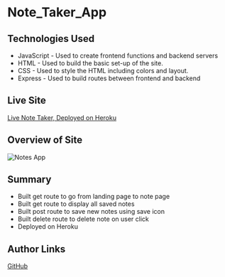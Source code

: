 # Note_Taker_App

## Technologies Used

* JavaScript - Used to create frontend functions and backend servers
* HTML - Used to build the basic set-up of the site.
* CSS - Used to style the HTML including colors and layout.
* Express - Used to build routes between frontend and backend



## Live Site

[Live Note Taker, Deployed on Heroku](https://mjshelton12.github.io/Note_Taker_App/)

## Overview of Site

![Notes App](https://i.imgur.com/gEcxXiJ.jpg)


## Summary

* Built get route to go from landing page to note page
* Built get route to display all saved notes
* Built post route to save new notes using save icon
* Built delete route to delete note on user click
* Deployed on Heroku

## Author Links

[GitHub](https://github.com/mjshelton12)